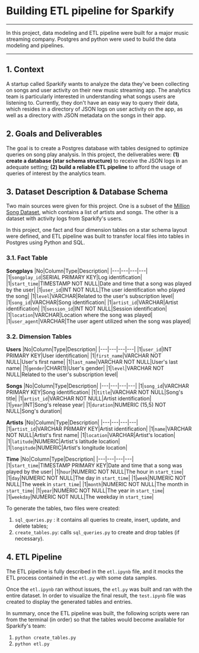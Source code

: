 # Building ETL pipeline for Sparkify
---

In this project, data modeling and ETL pipeline were built for a major music streaming company. Postgres and python were used to build the data modeling and pipelines.

---
## 1. Context

A startup called Sparkify wants to analyze the data they've been collecting on songs and user activity on their new music streaming app. The analytics team is particularly interested in understanding what songs users are listening to. Currently, they don't have an easy way to query their data, which resides in a directory of JSON logs on user activity on the app, as well as a directory with JSON metadata on the songs in their app.

## 2. Goals and Deliverables

The goal is to create a Postgres database with tables designed to optimize queries on song play analysis. In this project, the deliverables were: **(1) create a database (star schema structure)** to receive the JSON logs in an adequate setting; **(2) build a reliable ETL pipeline** to afford the usage of queries of interest by the analytics team.

## 3. Dataset Description & Database Schema

Two main sources were given for this project. One is a subset of the [Million Song Dataset](https://labrosa.ee.columbia.edu/millionsong/), which contains a list of artists and songs. The other is a dataset with activity logs from Sparkify's users.

In this project, one fact and four dimension tables on a star schema layout were defined, and ETL pipeline was built to transfer local files into tables in Postgres using Python and SQL.

### 3.1. Fact Table

**Songplays**
|No|Column|Type|Description|
|---|---|---|---|
|1|`songplay_id`|SERIAL PRIMARY KEY|Log identification|
|1|`start_time`|TIMESTAMP NOT NULL|Date and time that a song was played by the user|
|1|`user_id`|INT NOT NULL|The user identification who played the song|
|1|`level`|VARCHAR|Related to the user's subscription level|
|1|`song_id`|VARCHAR|Song identification|
|1|`artist_id`|VARCHAR|Artist identification|
|1|`session_id`|INT NOT NULL|Session identification|
|1|`location`|VARCHAR|Location where the song was played|
|1|`user_agent`|VARCHAR|The user agent utilized when the song was played|

### 3.2. Dimension Tables

**Users**
|No|Column|Type|Description|
|---|---|---|---|
|1|`user_id`|INT PRIMARY KEY|User identification|
|1|`first_name`|VARCHAR NOT NULL|User's first name|
|1|`last_name`|VARCHAR NOT NULL|User's last name|
|1|`gender`|CHAR(1)|User's gender|
|1|`level`|VARCHAR NOT NULL|Related to the user's subscription level|

**Songs**
|No|Column|Type|Description|
|---|---|---|---|
|1|`song_id`|VARCHAR PRIMARY KEY|Song identification|
|1|`title`|VARCHAR NOT NULL|Song's title|
|1|`artist_id`|VARCHAR NOT NULL|Artist identification|
|1|`year`|INT|Song's release year|
|1|`duration`|NUMERIC (15,5) NOT NULL|Song's duration|

**Artists**
|No|Column|Type|Description|
|---|---|---|---|
|1|`artist_id`|VARCHAR PRIMARY KEY|Artist identification|
|1|`name`|VARCHAR NOT NULL|Artist's first name|
|1|`location`|VARCHAR|Artist's location|
|1|`latitude`|NUMERIC|Artist's latitude location|
|1|`longitude`|NUMERIC|Artist's longitude location|

**Time**
|No|Column|Type|Description|
|---|---|---|---|
|1|`start_time`|TIMESTAMP PRIMARY KEY|Date and time that a song was played by the user|
|1|`hour`|NUMERIC NOT NULL|The hour in `start_time`|
|1|`day`|NUMERIC NOT NULL|The day in `start_time`|
|1|`week`|NUMERIC NOT NULL|The week in `start_time`|
|1|`month`|NUMERIC NOT NULL|The month in `start_time`|
|1|`year`|NUMERIC NOT NULL|The year in `start_time`|
|1|`weekday`|NUMERIC NOT NULL|The weekday in `start_time`|

To generate the tables, two files were created:

1. `sql_queries.py` : it contains all queries to create, insert, update, and delete tables;
2. `create_tables.py`: calls `sql_queries.py` to create and drop tables (if necessary).

## 4. ETL Pipeline

The ETL pipeline is fully described in the `etl.ipynb` file, and it mocks the ETL process contained in the `etl.py` with some data samples.  

Once the `etl.ipynb` ran without issues, the `etl.py` was built and ran with the entire dataset. In order to visualize the final result, the `test.ipynb` file was created to display the generated tables and entries.

In summary, once the ETL pipeline was built, the following scripts were ran from the terminal (in order) so that the tables would become available for Sparkify's team:
1. `python create_tables.py`
2. `python etl.py`

